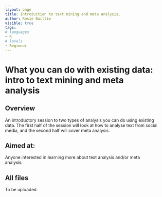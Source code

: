 ```yaml
---
layout: page
title: Introduction to text mining and meta analysis.
author: Rosie Baillie
visible: true
tags:
# languages
- R
# levels
- Beginner
---
```


# What you can do with existing data: intro to text mining and meta analysis
## Overview
An introductory session to two types of analysis you can do using existing data. The first half of the session will look at how to analyse text from social media, and the second half will cover meta analysis. 

## Aimed at: 
Anyone interested in learning more about text analysis and/or meta analysis. 

## All files
To be uploaded. 
